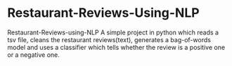# Restaurant-Reviews-Using-NLP
Restaurant-Reviews-using-NLP  A simple project in python which reads a tsv file, cleans the restaurant reviews(text), generates a bag-of-words model and uses a classifier which tells whether the review is a positive one or a negative one.
